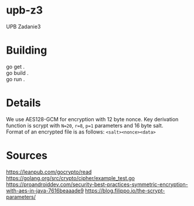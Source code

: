 # upb-z3
UPB Zadanie3

# Building
go get .  
go build .  
go run .  

# Details

We use AES128-GCM for encryption with 12 byte nonce. Key derivation function is scrypt with `N=20`, `r=8`, `p=1` parameters and 16 byte salt.    
Format of an encrypted file is as follows: `<salt><nonce><data>`

# Sources

https://leanpub.com/gocrypto/read
https://golang.org/src/crypto/cipher/example_test.go
https://proandroiddev.com/security-best-practices-symmetric-encryption-with-aes-in-java-7616beaaade9
https://blog.filippo.io/the-scrypt-parameters/
